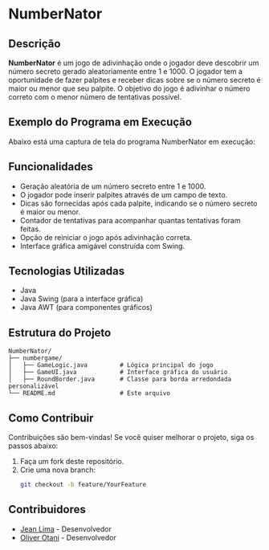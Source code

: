 # NumberNator

## Descrição

**NumberNator** é um jogo de adivinhação onde o jogador deve descobrir um número secreto gerado aleatoriamente entre 1 e 1000. O jogador tem a oportunidade de fazer palpites e receber dicas sobre se o número secreto é maior ou menor que seu palpite. O objetivo do jogo é adivinhar o número correto com o menor número de tentativas possível.

## Exemplo do Programa em Execução

Abaixo está uma captura de tela do programa NumberNator em execução:





## Funcionalidades

- Geração aleatória de um número secreto entre 1 e 1000.
- O jogador pode inserir palpites através de um campo de texto.
- Dicas são fornecidas após cada palpite, indicando se o número secreto é maior ou menor.
- Contador de tentativas para acompanhar quantas tentativas foram feitas.
- Opção de reiniciar o jogo após adivinhação correta.
- Interface gráfica amigável construída com Swing.

## Tecnologias Utilizadas

- Java
- Java Swing (para a interface gráfica)
- Java AWT (para componentes gráficos)

## Estrutura do Projeto

```plaintext
NumberNator/
├── numbergame/
│   ├── GameLogic.java         # Lógica principal do jogo
│   ├── GameUI.java            # Interface gráfica do usuário
│   ├── RoundBorder.java       # Classe para borda arredondada personalizável
└── README.md                  # Este arquivo
```
## Como Contribuir

Contribuições são bem-vindas! Se você quiser melhorar o projeto, siga os passos abaixo:

1. Faça um fork deste repositório.
2. Crie uma nova branch:
   ```bash
   git checkout -b feature/YourFeature

## Contribuidores

- [Jean Lima](https://github.com/JeanLima2112) - Desenvolvedor
- [Oliver Otani](https://github.com/kenzoliver) - Desenvolvedor
